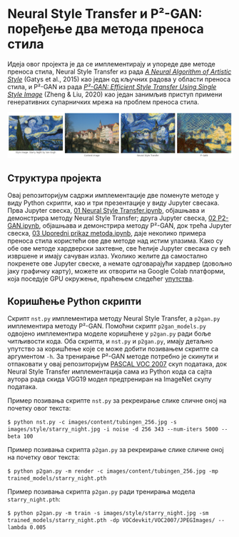 # Neural Style Transfer и P²-GAN: поређење два метода преноса стила

Идеја овог пројекта је да се имплементирају и упореде две методе преноса стила, Neural Style Transfer из рада [*A Neural Algorithm of Artistic Style*](https://arxiv.org/abs/1508.06576)
(Gatys et al., 2015) као један од кључних радова у области преноса стила, и P²-GAN из рада [*P²-GAN: Efficient Style Transfer Using Single Style Image*](https://arxiv.org/abs/2001.07466) (Zheng & Liu, 2020) 
као један занимљив приступ примени генеративних супарничких мрежа на проблем преноса стила.

![repo](https://github.com/qkolj/style-transfer/blob/master/images/figures/repo.jpg)

## Структура пројекта
Овај репозиторијум садржи имплементације две поменуте методе у виду Python скрипти, као и три презентације у виду Jupyter свесака. Прва Jupyter свеска, 
[01 Neural Style Transfer.ipynb](https://github.com/qkolj/style-transfer/blob/master/01%20Neural%20Style%20Transfer.ipynb), објашњава и демонстрира методу Neural Style Transfer; друга Jupyter свеска, [02 P2-GAN.ipynb](https://github.com/qkolj/style-transfer/blob/master/02%20P2-GAN.ipynb), објашњава и демонстрира методу P²-GAN, док трећа Jupyter свеска, [03 Uporedni prikaz metoda.ipynb](https://github.com/qkolj/style-transfer/blob/master/03%20Uporedni%20prikaz%20metoda.ipynb), даје  неколико примера преноса стила користећи ове две методе над истим улазима. Како су обе ове методе хардверски захтевне, све ћелије Jupyter свесака су већ извршене и имају сачуван излаз. Уколико желите да самостално покренете ове Jupyter свеске, а немате одговарајући хардвер (довољно јаку графичку карту), можете их отворити на Google Colab платформи, која поседује GPU окружење, праћењем следећег [упутства](https://colab.research.google.com/github/googlecolab/colabtools/blob/master/notebooks/colab-github-demo.ipynb).

## Коришћење Python скрипти
Скрипт `nst.py` имплементира методу Neural Style Transfer, а `p2gan.py` имплементира методу P²-GAN. Помоћни скрипт `p2gan_models.py` одвојено имплементира моделе коришћене у `p2gan.py` ради боље читљивости кода. Оба скрипта, и `nst.py` и `p2gan.py`, имају детаљно упутство за коришћење које се може добити позивањем скрипте са аргументом `-h`. За тренирање P²-GAN методе потребно је скинути и отпаковати у овај репозиторијум [PASCAL VOC 2007](http://host.robots.ox.ac.uk/pascal/VOC/voc2007/) скуп података, док Neural Style Transfer имплементација сама из Python кода са сајта аутора рада скида VGG19 модел предтрениран на ImageNet скупу података.  

Пример позивања скрипте `nst.py` за рекреирање слике сличне оној на почетку овог текста:
```
$ python nst.py -c images/content/tubingen_256.jpg -s images/style/starry_night.jpg -i noise -d 256 343 --num-iters 5000 --beta 100
```

Пример позивања скриптa `p2gan.py` за рекреирање слике сличне оној на почетку овог текста:
```
$ python p2gan.py -m render -c images/content/tubingen_256.jpg -mp trained_models/starry_night.pth
```

Пример позивања скриптa `p2gan.py` ради тренирања модела `starry_night.pth`:
```
$ python p2gan.py -m train -s images/style/starry_night.jpg -sm trained_models/starry_night.pth -dp VOCdevkit/VOC2007/JPEGImages/ --lambda 0.005
```
